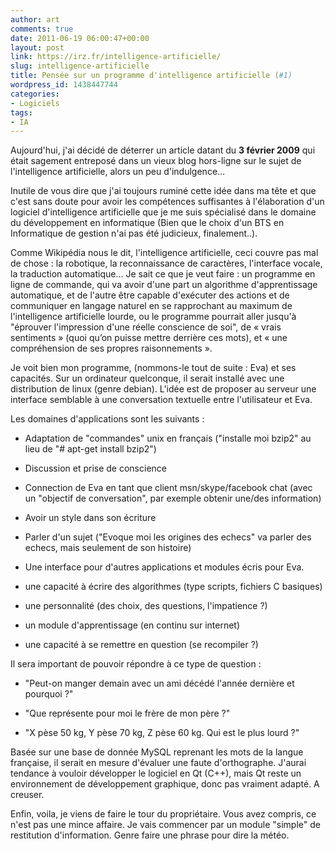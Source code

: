 ```yaml
---
author: art
comments: true
date: 2011-06-19 06:00:47+00:00
layout: post
link: https://irz.fr/intelligence-artificielle/
slug: intelligence-artificielle
title: Pensée sur un programme d'intelligence artificielle (#1)
wordpress_id: 1438447744
categories:
- Logiciels
tags:
- IA
---
```


Aujourd'hui, j'ai décidé de déterrer un article datant du **3 février 2009** qui était sagement entreposé dans un vieux blog hors-ligne sur le sujet de l'intelligence artificielle, alors un peu d'indulgence...



Inutile de vous dire que j'ai toujours ruminé cette idée dans ma tête et que c'est sans doute pour avoir les compétences suffisantes à l'élaboration d'un logiciel d'intelligence artificielle que je me suis spécialisé dans le domaine du développement en informatique (Bien que le choix d'un BTS en Informatique de gestion n'ai pas été judicieux, finalement..).

Comme Wikipédia nous le dit, l'intelligence artificielle, ceci couvre pas mal de chose : la robotique, la reconnaissance de caractères, l'interface vocale, la traduction automatique... Je sait ce que je veut faire : un programme en ligne de commande, qui va avoir d'une part un algorithme d'apprentissage automatique, et de l'autre être capable d'exécuter des actions et de communiquer en langage naturel en se rapprochant au maximum de l'intelligence artificielle lourde, ou le programme pourrait aller jusqu'à "éprouver l'impression d'une réelle conscience de soi", de « vrais sentiments » (quoi qu’on puisse mettre derrière ces mots), et « une compréhension de ses propres raisonnements ».

Je voit bien mon programme, (nommons-le tout de suite : Eva) et ses capacités. Sur un ordinateur quelconque, il serait installé avec une distribution de linux (genre debian). L'idée est de proposer au serveur une interface semblable à une conversation textuelle entre l'utilisateur et Eva.

Les domaines d'applications sont les suivants :



	
  * Adaptation de "commandes" unix en français ("installe moi bzip2" au lieu de "# apt-get install bzip2")

	
  * Discussion et prise de conscience

	
  * Connection de Eva en tant que client msn/skype/facebook chat (avec un "objectif de conversation", par exemple obtenir une/des information)

	
  * Avoir un style dans son écriture

	
  * Parler d'un sujet ("Evoque moi les origines des echecs" va parler des echecs, mais seulement de son histoire)

	
  * Une interface pour d'autres applications et modules écris pour Eva.

	
  * une capacité à écrire des algorithmes (type scripts, fichiers C basiques)

	
  * une personnalité (des choix, des questions, l'impatience ?)

	
  * un module d'apprentissage (en continu sur internet)

	
  * une capacité à se remettre en question (se recompiler ?)


Il sera important de pouvoir répondre à ce type de question :

	
  * "Peut-on manger demain avec un ami décédé l'année dernière et pourquoi ?"

	
  * "Que représente pour moi le frère de mon père ?"

	
  * "X pèse 50 kg, Y pèse 70 kg, Z pèse 60 kg. Qui est le plus lourd ?"



Basée sur une base de donnée MySQL reprenant les mots de la langue française, il serait en mesure d'évaluer une faute d'orthographe. J'aurai tendance à vouloir développer le logiciel en Qt (C++), mais Qt reste un environnement de développement graphique, donc pas vraiment adapté. A creuser.

Enfin, voila, je viens de faire le tour du propriétaire. Vous avez compris, ce n'est pas une mince affaire. Je vais commencer par un module "simple" de restitution d'information. Genre faire une phrase pour dire la météo.
